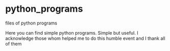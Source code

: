 python_programs
===============

files of python programs

Here you can find simple python programs. Simple but useful. I acknowledge those whom helped me to do this humble event and I thank all of them

